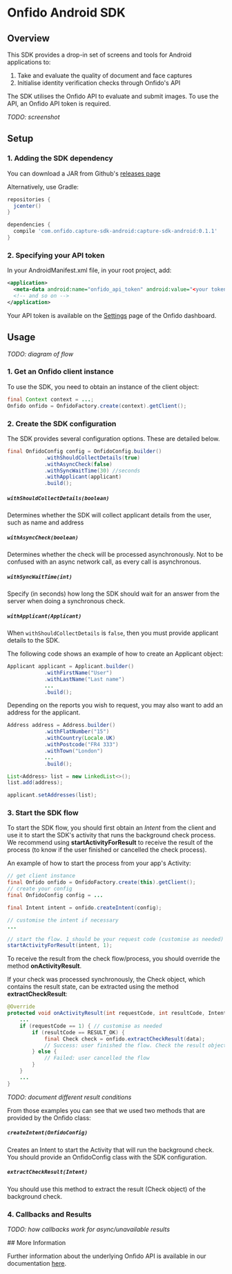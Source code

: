 # Onfido Android SDK

## Overview

This SDK provides a drop-in set of screens and tools for Android applications to:

1. Take and evaluate the quality of document and face captures
2. Initialise identity verification checks through Onfido's API

The SDK utilises the Onfido API to evaluate and submit images.  To use the API, an Onfido API token is required.

*TODO: screenshot*

## Setup

### 1. Adding the SDK dependency

You can download a JAR from Github's [releases page](https://github.com/onfido/onfido-android-sdk/releases)

Alternatively, use Gradle:

```gradle
repositories {
  jcenter()
}

dependencies {
  compile 'com.onfido.capture-sdk-android:capture-sdk-android:0.1.1'
}
```

### 2. Specifying your API token

In your AndroidManifest.xml file, in your root project, add:

```xml
<application>
  <meta-data android:name="onfido_api_token" android:value="<your token>"/>
  <!-- and so on -->
</application>
```

Your API token is available on the [Settings](https://onfido.com/dashboard/settings/api) page of the Onfido dashboard.

## Usage

*TODO: diagram of flow*

### 1. Get an Onfido client instance

To use the SDK, you need to obtain an instance of the client object:

```java
final Context context = ...;
Onfido onfido = OnfidoFactory.create(context).getClient();
```

### 2. Create the SDK configuration

The SDK provides several configuration options.  These are detailed below.

```java
final OnfidoConfig config = OnfidoConfig.builder()
            .withShouldCollectDetails(true)
            .withAsyncCheck(false)
            .withSyncWaitTime(30) //seconds
            .withApplicant(applicant)
            .build();
```

##### `withShouldCollectDetails(boolean)`
Determines whether the SDK will collect applicant details from the user, such as name and address

##### `withAsyncCheck(boolean)`
Determines whether the check will be processed asynchronously.  Not to be confused with an async network call, as every call is asynchronous.

##### `withSyncWaitTime(int)`
Specify (in seconds) how long the SDK should wait for an answer from the server when doing a synchronous check.

##### `withApplicant(Applicant)`
When `withShouldCollectDetails` is `false`, then you must provide applicant details to the SDK.

The following code shows an example of how to create an Applicant object:

```java
Applicant applicant = Applicant.builder()
            .withFirstName("User")
            .withLastName("Last name")
            ...
            .build();
```

Depending on the reports you wish to request, you may also want to add an address for the applicant.

```java
Address address = Address.builder()
            .withFlatNumber("15")
            .withCountry(Locale.UK)
            .withPostcode("FR4 333")
            .withTown("London")
            ...
            .build();

List<Address> list = new LinkedList<>();
list.add(address);

applicant.setAddresses(list);
```

### 3. Start the SDK flow

To start the SDK flow, you should first obtain an *Intent* from the client and use it to start the SDK's activity that runs the background check process. We recommend using **startActivityForResult** to receive the result of the process (to know if the user finished or cancelled the check process).

An example of how to start the process from your app's Activity:

```java
// get client instance
final Onfido onfido = OnfidoFactory.create(this).getClient();
// create your config
final OnfidoConfig config = ...

final Intent intent = onfido.createIntent(config);

// customise the intent if necessary
...

// start the flow. 1 should be your request code (customise as needed)
startActivityForResult(intent, 1);
```

To receive the result from the check flow/process, you should override the method **onActivityResult**.

If your check was processed synchronously, the Check object, which contains the result state, can be extracted using the method **extractCheckResult**:

```java
@Override
protected void onActivityResult(int requestCode, int resultCode, Intent data) {
    ...
    if (requestCode == 1) { // customise as needed
        if (resultCode == RESULT_OK) {
            final Check check = onfido.extractCheckResult(data);
            // Success: user finished the flow. Check the result object
        } else {
            // Failed: user cancelled the flow
        }
    }
    ...
}
```

*TODO: document different result conditions*

From those examples you can see that we used two methods that are provided by the Onfido class:

##### `createIntent(OnfidoConfig)`
Creates an Intent to start the Activity that will run the background check. You should provide an OnfidoConfig class with the SDK configuration.

##### `extractCheckResult(Intent)`
You should use this method to extract the result (Check object) of the background check.

### 4. Callbacks and Results

*TODO: how callbacks work for async/unavailable results*


## More Information

Further information about the underlying Onfido API is available in our documentation [here](https://onfido.com/documentation).
